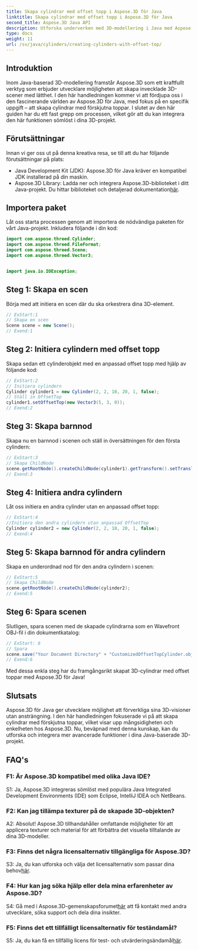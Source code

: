 ```yaml
---
title: Skapa cylindrar med offset topp i Aspose.3D för Java
linktitle: Skapa cylindrar med offset topp i Aspose.3D för Java
second_title: Aspose.3D Java API
description: Utforska underverken med 3D-modellering i Java med Aspose.3D. Lär dig att skapa fängslande cylindrar med förskjutna toppar utan ansträngning.
type: docs
weight: 11
url: /sv/java/cylinders/creating-cylinders-with-offset-top/
---
```

## Introduktion

Inom Java-baserad 3D-modellering framstår Aspose.3D som ett kraftfullt verktyg som erbjuder utvecklare möjligheten att skapa invecklade 3D-scener med lätthet. I den här handledningen kommer vi att fördjupa oss i den fascinerande världen av Aspose.3D för Java, med fokus på en specifik uppgift – att skapa cylindrar med förskjutna toppar. I slutet av den här guiden har du ett fast grepp om processen, vilket gör att du kan integrera den här funktionen sömlöst i dina 3D-projekt.

## Förutsättningar

Innan vi ger oss ut på denna kreativa resa, se till att du har följande förutsättningar på plats:

- Java Development Kit (JDK): Aspose.3D för Java kräver en kompatibel JDK installerad på din maskin.
- Aspose.3D Library: Ladda ner och integrera Aspose.3D-biblioteket i ditt Java-projekt. Du hittar biblioteket och detaljerad dokumentation[här](https://releases.aspose.com/3d/java/).

## Importera paket

Låt oss starta processen genom att importera de nödvändiga paketen för vårt Java-projekt. Inkludera följande i din kod:

```java
import com.aspose.threed.Cylinder;
import com.aspose.threed.FileFormat;
import com.aspose.threed.Scene;
import com.aspose.threed.Vector3;


import java.io.IOException;
```

## Steg 1: Skapa en scen

Börja med att initiera en scen där du ska orkestrera dina 3D-element.

```java
// ExStart:1
// Skapa en scen
Scene scene = new Scene();
// Exend:1
```

## Steg 2: Initiera cylindern med offset topp

Skapa sedan ett cylinderobjekt med en anpassad offset topp med hjälp av följande kod:

```java
// ExStart:2
// Initiera cylindern
Cylinder cylinder1 = new Cylinder(2, 2, 10, 20, 1, false);
// Ställ in OffsetTop
cylinder1.setOffsetTop(new Vector3(5, 3, 0));
// Exend:2
```

## Steg 3: Skapa barnnod

Skapa nu en barnnod i scenen och ställ in översättningen för den första cylindern:

```java
// ExStart:3
// Skapa ChildNode
scene.getRootNode().createChildNode(cylinder1).getTransform().setTranslation(10, 0, 0);
// Exend:3
```

## Steg 4: Initiera andra cylindern

Låt oss initiera en andra cylinder utan en anpassad offset topp:

```java
// ExStart:4
//Initiera den andra cylindern utan anpassad OffsetTop
Cylinder cylinder2 = new Cylinder(2, 2, 10, 20, 1, false);
// Exend:4
```

## Steg 5: Skapa barnnod för andra cylindern

Skapa en underordnad nod för den andra cylindern i scenen:

```java
// ExStart:5
// Skapa ChildNode
scene.getRootNode().createChildNode(cylinder2);
// Exend:5
```

## Steg 6: Spara scenen

Slutligen, spara scenen med de skapade cylindrarna som en Wavefront OBJ-fil i din dokumentkatalog:

```java
// ExStart: 6
// Spara
scene.save("Your Document Directory" + "CustomizedOffsetTopCylinder.obj", FileFormat.WAVEFRONTOBJ);
// Exend:6
```

Med dessa enkla steg har du framgångsrikt skapat 3D-cylindrar med offset toppar med Aspose.3D för Java!

## Slutsats

Aspose.3D för Java ger utvecklare möjlighet att förverkliga sina 3D-visioner utan ansträngning. I den här handledningen fokuserade vi på att skapa cylindrar med förskjutna toppar, vilket visar upp mångsidigheten och enkelheten hos Aspose.3D. Nu, beväpnad med denna kunskap, kan du utforska och integrera mer avancerade funktioner i dina Java-baserade 3D-projekt.

## FAQ's

### F1: Är Aspose.3D kompatibel med olika Java IDE?

S1: Ja, Aspose.3D integreras sömlöst med populära Java Integrated Development Environments (IDE) som Eclipse, IntelliJ IDEA och NetBeans.

### F2: Kan jag tillämpa texturer på de skapade 3D-objekten?

A2: Absolut! Aspose.3D tillhandahåller omfattande möjligheter för att applicera texturer och material för att förbättra det visuella tilltalande av dina 3D-modeller.

### F3: Finns det några licensalternativ tillgängliga för Aspose.3D?

 S3: Ja, du kan utforska och välja det licensalternativ som passar dina behov[här](https://purchase.aspose.com/buy).

### F4: Hur kan jag söka hjälp eller dela mina erfarenheter av Aspose.3D?

 S4: Gå med i Aspose.3D-gemenskapsforumet[här](https://forum.aspose.com/c/3d/18) att få kontakt med andra utvecklare, söka support och dela dina insikter.

### F5: Finns det ett tillfälligt licensalternativ för teständamål?

 S5: Ja, du kan få en tillfällig licens för test- och utvärderingsändamål[här](https://purchase.aspose.com/temporary-license/).